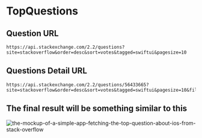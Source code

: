 # TopQuestions

## Question URL 
```
https://api.stackexchange.com/2.2/questions?site=stackoverflow&order=desc&sort=votes&tagged=swiftui&pagesize=10
```

## Questions Detail URL 
```
https://api.stackexchange.com/2.2/questions/56433665?site=stackoverflow&order=desc&sort=votes&tagged=swiftui&pagesize=10&filter=!9_bDDxJY5
```

## The final result will be something similar to this

![the-mockup-of-a-simple-app-fetching-the-top-question-about-ios-from-stack-overflow](https://user-images.githubusercontent.com/5713880/132416291-b9fe9687-75ab-490c-8e03-18f3d2ef083c.png)

